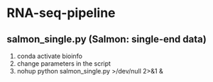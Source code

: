 # RNA-seq-pipeline
## salmon_single.py (Salmon: single-end data)
1. conda activate bioinfo
2. change parameters in the script
3. nohup python salmon_single.py >/dev/null 2>&1 & 